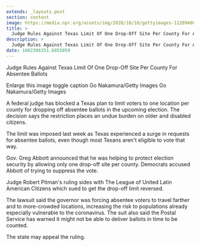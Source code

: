 ```yaml
--- 
extends: _layouts.post 
section: content 
image: https://media.npr.org/assets/img/2020/10/10/gettyimages-1228940810_wide-1d1d06ba0393bd8759b1251bb6d0237938e92ea0.jpg?s=1400 
title: > 
  Judge Rules Against Texas Limit Of One Drop-Off Site Per County For Absentee Ballots 
description: > 
  Judge Rules Against Texas Limit Of One Drop-Off Site Per County For Absentee BallotsEnlarge this image toggle caption Go Nakamura/Getty Images Go Nakamura/Getty ImagesA federal judge has blocked a Texas plan to limit voters to one location per county for dropping off absentee ballots in the upcoming election.The limit was imposed last week as Texas experienced a surge in requests for absentee ballots, even though most Texans aren't eligible to vote that way.Greg Abbott announced that he was helping to protect election security by allowing only one drop-off site per county.Judge Robert Pitman's ruling sides with The League of United Latin American Citizens which sued to get the drop-off limit reversed.The lawsuit said the governor was forcing absentee voters to travel farther and to more-crowded locations, increasing the risk to populations already especially vulnerable to the coronavirus. 
date: 1602306351.6855059 
--- 
```

Judge Rules Against Texas Limit Of One Drop-Off Site Per County For Absentee Ballots

Enlarge this image toggle caption Go Nakamura/Getty Images Go Nakamura/Getty Images

A federal judge has blocked a Texas plan to limit voters to one location per county for dropping off absentee ballots in the upcoming election. The decision says the restriction places an undue burden on older and disabled citizens.

The limit was imposed last week as Texas experienced a surge in requests for absentee ballots, even though most Texans aren't eligible to vote that way.

Gov. Greg Abbott announced that he was helping to protect election security by allowing only one drop-off site per county. Democrats accused Abbott of trying to suppress the vote.

Judge Robert Pitman's ruling sides with The League of United Latin American Citizens which sued to get the drop-off limit reversed.

The lawsuit said the governor was forcing absentee voters to travel farther and to more-crowded locations, increasing the risk to populations already especially vulnerable to the coronavirus. The suit also said the Postal Service has warned it might not be able to deliver ballots in time to be counted.

The state may appeal the ruling.